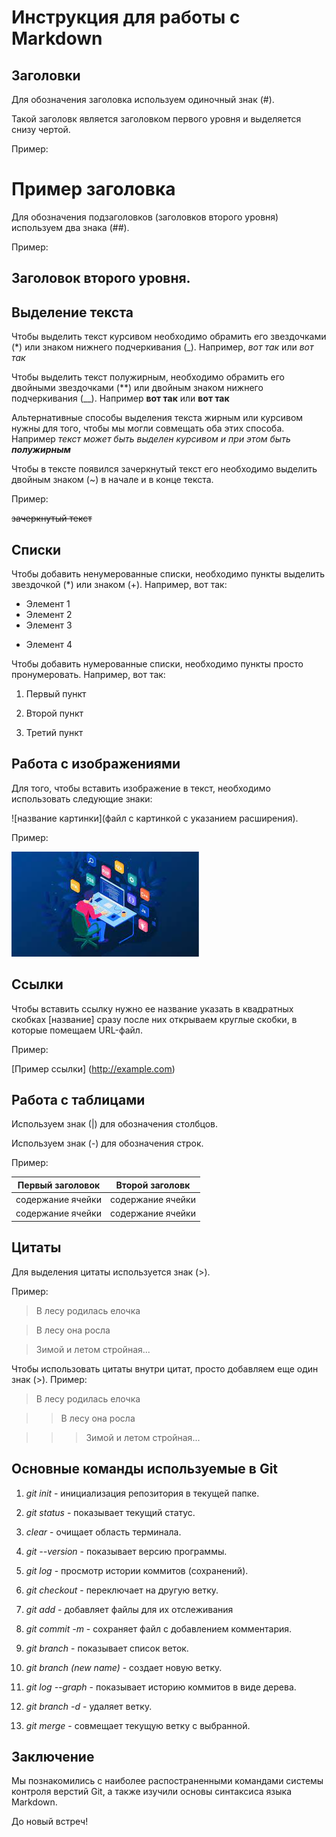 # Инструкция для работы с Markdown

## Заголовки

Для обозначения заголовка используем одиночный знак (#).

Такой заголовк является заголовком первого уровня и выделяется снизу чертой.

Пример:

# Пример заголовка

Для обозначения подзаголовков (заголовков второго уровня) используем два знака (##).

Пример:

## Заголовок второго уровня.


## Выделение текста

Чтобы выделить текст курсивом необходимо обрамить его звездочками (*) или знаком нижнего подчеркивания (_). Например, *вот так* или _вот так_

Чтобы выделить текст полужирным, необходимо обрамить его двойными звездочками (**) или двойным знаком нижнего подчеркивания (__). Например **вот так** или __вот так__

Альтернативные способы выделения текста жирным или курсивом нужны для того, чтобы мы могли совмещать оба этих способа. Например _текст может быть выделен курсивом и при этом быть **полужирным**_

Чтобы в тексте появился зачеркнутый текст его необходимо выделить двойным знаком (~) в начале и в конце текста.

Пример:

~~зачеркнутый текст~~

## Списки

Чтобы добавить ненумерованные списки, необходимо пункты выделить звездочкой (*) или знаком (+).
Например, вот так:

* Элемент 1
* Элемент 2
* Элемент 3
+ Элемент 4


Чтобы добавить нумерованные списки, необходимо пункты просто пронумеровать.
Например, вот так:

1. Первый пункт

2. Второй пункт

3. Третий пункт

## Работа с изображениями

Для того, чтобы вставить изображение в текст, необходимо использовать следующие знаки:

![название картинки](файл с картинкой с указанием расширения).

Пример:


![Пример картинки](primer.jpg)

## Ссылки

Чтобы вставить ссылку нужно ее название указать в квадратных скобках [название] сразу после них открываем круглые скобки, в которые помещаем URL-файл.

Пример:

[Пример ссылки] (http://example.com)

## Работа с таблицами

Используем знак (|) для обозначения столбцов.

Используем знак (-) для обозначения строк.

Пример:

| Первый заголовок | Второй заголовк |
|------------------|-----------------|
|содержание ячейки |содержание ячейки|
|содержание ячейки |содержание ячейки|

## Цитаты

Для выделения цитаты используется знак (>).

Пример:

>В лесу родилась елочка

>В лесу она росла

>Зимой и летом стройная...

Чтобы использовать цитаты внутри цитат, просто добавляем еще один знак (>). Пример:

>В лесу родилась елочка

>>В лесу она росла

>>>Зимой и летом стройная...


## Основные команды используемые в Git

1. *git init* - инициализация репозитория в текущей папке.

2. *git status* - показывает текущий статус. 

3. *clear* - очищает область терминала. 

4. *git --version* - показывает версию программы.

5. *git log* - просмотр истории коммитов (сохранений).

6. *git checkout* - переключает на другую ветку.

7.  *git add* - добавляет файлы для их отслеживания

8. *git commit -m* - сохраняет файл с добавлением комментария.

9. *git branch* - показывает список веток.

10. *git branch (new name)* - создает новую ветку.

11. *git log --graph* - показывает историю коммитов в виде дерева.

12. *git branch -d* - удаляет ветку.

13. *git merge* - совмещает текущую ветку с выбранной.

## Заключение

Мы познакомились с наиболее распостраненными командами системы контроля верстий Git, а также изучили основы синтаксиса языка Markdown.

До новый встреч!